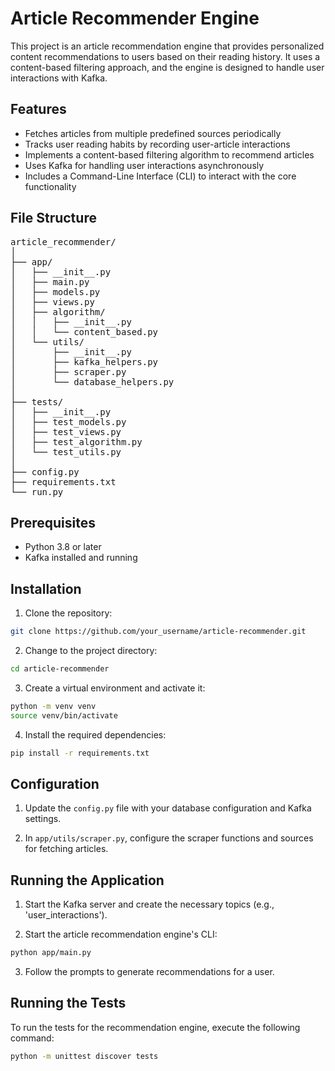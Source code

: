 # Article Recommender Engine

This project is an article recommendation engine that provides personalized content recommendations to users based on their reading history. It uses a content-based filtering approach, and the engine is designed to handle user interactions with Kafka.

## Features

- Fetches articles from multiple predefined sources periodically
- Tracks user reading habits by recording user-article interactions
- Implements a content-based filtering algorithm to recommend articles
- Uses Kafka for handling user interactions asynchronously
- Includes a Command-Line Interface (CLI) to interact with the core functionality

## File Structure

<pre>
article_recommender/
│
├── app/
│   ├── __init__.py
│   ├── main.py
│   ├── models.py
│   ├── views.py
│   ├── algorithm/
│   │   ├── __init__.py
│   │   └── content_based.py
│   └── utils/
│       ├── __init__.py
│       ├── kafka_helpers.py
│       ├── scraper.py
│       └── database_helpers.py
│
├── tests/
│   ├── __init__.py
│   ├── test_models.py
│   ├── test_views.py
│   ├── test_algorithm.py
│   └── test_utils.py
│
├── config.py
├── requirements.txt
└── run.py
</pre>

## Prerequisites

- Python 3.8 or later
- Kafka installed and running

## Installation

1. Clone the repository:

```bash
git clone https://github.com/your_username/article-recommender.git
```

2. Change to the project directory:
```bash
cd article-recommender
```

3. Create a virtual environment and activate it:
```bash
python -m venv venv
source venv/bin/activate
```

4. Install the required dependencies:
```bash
pip install -r requirements.txt
```
## Configuration

1. Update the `config.py` file with your database configuration and Kafka settings.

2. In `app/utils/scraper.py`, configure the scraper functions and sources for fetching articles.

## Running the Application

1. Start the Kafka server and create the necessary topics (e.g., 'user_interactions').

2. Start the article recommendation engine's CLI:

```bash 
python app/main.py
```

3. Follow the prompts to generate recommendations for a user.

## Running the Tests

To run the tests for the recommendation engine, execute the following command:

```bash 
python -m unittest discover tests
```

